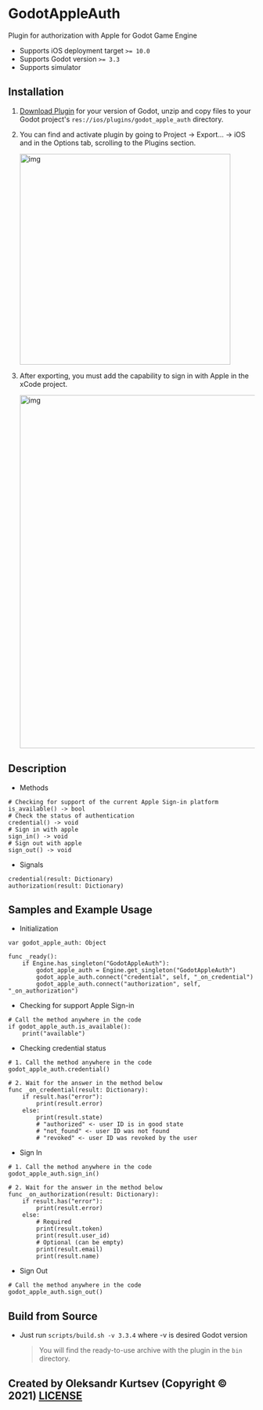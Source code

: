 # GodotAppleAuth
Plugin for authorization with Apple for Godot Game Engine
- Supports iOS deployment target ```>= 10.0```
- Supports Godot version ```>= 3.3```
- Supports simulator

## Installation

1. [Download Plugin](https://github.com/kurtsev0103/godot-apple-auth/releases/tag/1.1.0) for your version of Godot, unzip and copy files to your Godot project's ```res://ios/plugins/godot_apple_auth``` directory.

2. You can find and activate plugin by going to Project -> Export... -> iOS and in the Options tab, scrolling to the Plugins section.

	<img width="430" alt="img" src="https://user-images.githubusercontent.com/27446881/132978224-f9024d35-fb54-46d6-85db-3a6e8fae036b.png">
3. After exporting, you must add the capability to sign in with Apple in the xCode project.

	<img width="720" alt="img" src="https://user-images.githubusercontent.com/27446881/137631413-7be90e89-537c-4a4f-9eda-599030a12dc7.png">

## Description
- Methods
	
```gdscript
# Checking for support of the current Apple Sign-in platform 
is_available() -> bool
# Check the status of authentication
credential() -> void
# Sign in with apple
sign_in() -> void
# Sign out with apple
sign_out() -> void
```

- Signals
```gdscript
credential(result: Dictionary)
authorization(result: Dictionary)
```

## Samples and Example Usage
- Initialization
```gdscript
var godot_apple_auth: Object

func _ready():
	if Engine.has_singleton("GodotAppleAuth"):
		godot_apple_auth = Engine.get_singleton("GodotAppleAuth")
		godot_apple_auth.connect("credential", self, "_on_credential")
		godot_apple_auth.connect("authorization", self, "_on_authorization")
```

- Checking for support Apple Sign-in
```gdscript
# Call the method anywhere in the code
if godot_apple_auth.is_available():
	print("available")
```

- Checking credential status
```gdscript
# 1. Call the method anywhere in the code
godot_apple_auth.credential()

# 2. Wait for the answer in the method below
func _on_credential(result: Dictionary):
	if result.has("error"):
		print(result.error)
	else:
		print(result.state)
		# "authorized" <- user ID is in good state
		# "not_found" <- user ID was not found
		# "revoked" <- user ID was revoked by the user
```

- Sign In
```gdscript
# 1. Call the method anywhere in the code
godot_apple_auth.sign_in()

# 2. Wait for the answer in the method below
func _on_authorization(result: Dictionary):
	if result.has("error"):
		print(result.error)
	else:
		# Required
		print(result.token)
		print(result.user_id)
		# Optional (can be empty)
		print(result.email)
		print(result.name)
```

- Sign Out
```gdscript
# Call the method anywhere in the code
godot_apple_auth.sign_out()
```

## Build from Source

- Just run ```scripts/build.sh -v 3.3.4``` where -v is desired Godot version
	
	> You will find the ready-to-use archive with the plugin in the ```bin``` directory.

## Created by Oleksandr Kurtsev (Copyright © 2021) [LICENSE](https://github.com/kurtsev0103/godot-apple-auth/blob/main/LICENSE)
